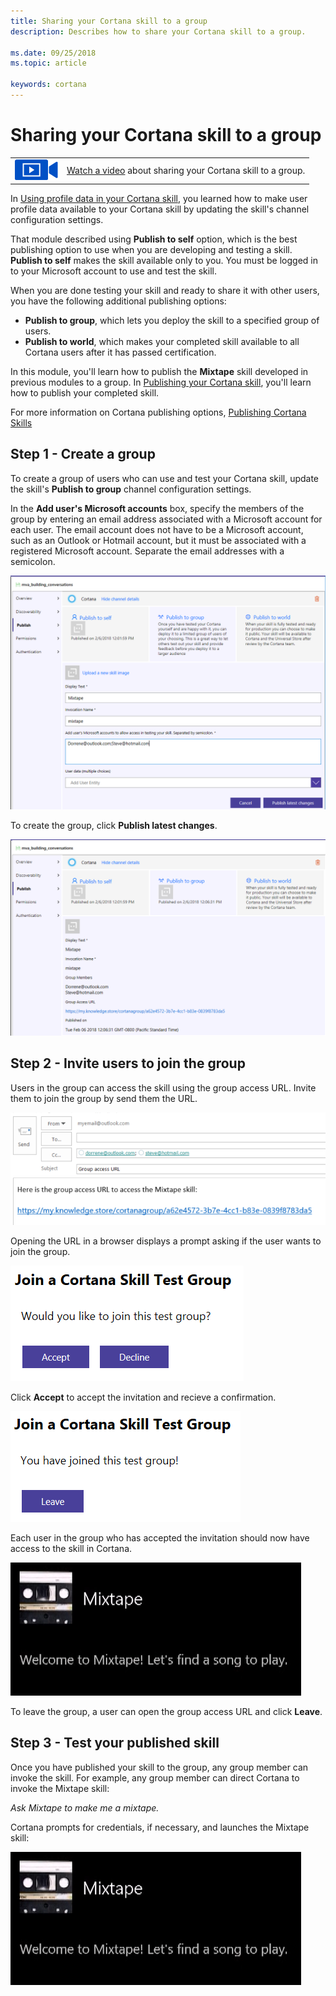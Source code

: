 ```yaml
---
title: Sharing your Cortana skill to a group
description: Describes how to share your Cortana skill to a group.

ms.date: 09/25/2018
ms.topic: article

keywords: cortana
---
```


# Sharing your Cortana skill to a group

|   |   |
| - | - |
| ![](../images/video-icon.png) | [Watch a video](https://mva.microsoft.com/en-US/training-courses/getting-started-with-cortana-skills-18241?l=IjcRvxeoE_1611787171) about sharing your Cortana skill to a group. |

In [Using profile data in your Cortana skill](./mva52-using-profile-data.md), you learned how to make user profile data available to your Cortana skill by updating the skill's channel configuration settings. 

That module described using **Publish to self** option, which is the best publishing option to use when you are developing and testing a skill. **Publish to self** makes the skill available only to you. You must be logged in to your Microsoft account to use and test the skill.

When you are done testing your skill and ready to share it with other users, you have the following additional publishing options:

* **Publish to group**, which lets you deploy the skill to a specified group of users.
* **Publish to world**, which makes your completed skill available to all Cortana users after it has passed certification.

In this module, you'll learn how to publish the **Mixtape** skill developed in previous modules to a group. In [Publishing your Cortana skill](./mva72-publish-skill.md), you'll learn how to publish your completed skill.

For more information on Cortana publishing options, [Publishing Cortana Skills](./publish-skill.md)

## Step 1 - Create a group

To create a group of users who can use and test your Cortana skill, update the skill's **Publish to group** channel configuration settings. 

In the **Add user's Microsoft accounts** box, specify the members of the group by entering an email address associated with a Microsoft account for each user. The email account does not have to be a Microsoft account, such as an Outlook or Hotmail account, but it must be associated with a registered Microsoft account. Separate the email addresses with a semicolon.

![Publish to Group](../images/mva71-publish-group.png)

To create the group, click **Publish latest changes**. 

![Create Group](../images/mva71-group-created.png)

## Step 2 - Invite users to join the group

Users in the group can access the skill using the group access URL. Invite them to join the group by send them the URL.

![Send URL](../images/mva71-send-URL.png)

Opening the URL in a browser displays a prompt asking if the user wants to join the group.

![Join Group](../images/mva71-join-group.png)

Click **Accept** to accept the invitation and recieve a confirmation.

![Confirm Join](../images/mva71-confirm-join.png)

Each user in the group who has accepted the invitation should now have access to the skill in Cortana.

![Skill Access](../images/mva41-tada.png)

To leave the group, a user can open the group access URL and click **Leave**.

## Step 3 - Test your published skill

Once you have published your skill to the group, any group member can invoke the skill. For example, any group member can direct Cortana to invoke the Mixtape skill:

*Ask Mixtape to make me a mixtape.* 

Cortana prompts for credentials, if necessary, and launches the Mixtape skill:

![Launch Skill](../images/mva41-tada.png)
